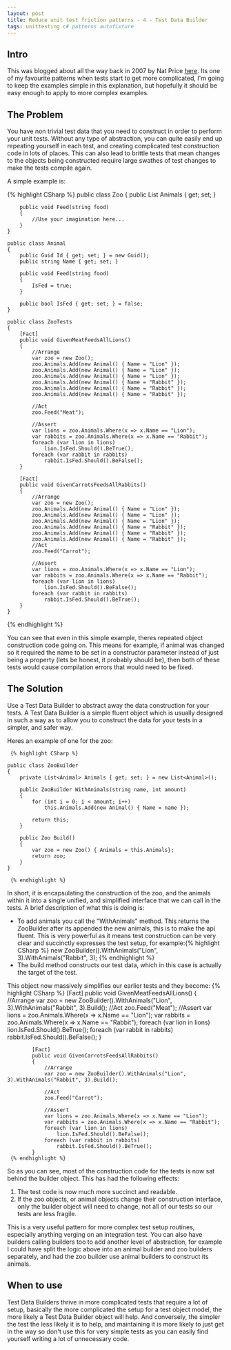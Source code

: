 ```yaml
---
layout: post
title: Reduce unit test friction patterns - 4 - Test Data Builder
tags: unittesting c# patterns autofixture
---
```


## Intro
This was blogged about all the way back in 2007 by Nat Price [here](http://www.natpryce.com/articles/000714.html). Its one of my favourite patterns when tests start to get more complicated, I'm going to keep the examples simple in this explanation, but hopefully it should be easy enough to apply to more complex examples.

## The Problem
You have non trivial test data that you need to construct in order to perform your unit tests. Without any type of abstraction, you can quite easily end up repeating yourself in each test, and creating complicated test construction code in lots of places. This can also lead to brittle tests that mean changes to the objects being constructed require large swathes of test changes to make the tests compile again. 

A simple example is: 

   {% highlight CSharp %}
   public class Zoo
    {
        public List<Animal> Animals { get; set; }

        public void Feed(string food)
        {
            //Use your imagination here...
        }
    }

    public class Animal
    {
        public Guid Id { get; set; } = new Guid();
        public string Name { get; set; }

        public void Feed(string food)
        {
            IsFed = true;
        }

        public bool IsFed { get; set; } = false;
    }

    public class ZooTests
    {
        [Fact]
        public void GivenMeatFeedsAllLions()
        {
            //Arrange
            var zoo = new Zoo();
            zoo.Animals.Add(new Animal() { Name = "Lion" });
            zoo.Animals.Add(new Animal() { Name = "Lion" });
            zoo.Animals.Add(new Animal() { Name = "Lion" });
            zoo.Animals.Add(new Animal() { Name = "Rabbit" });
            zoo.Animals.Add(new Animal() { Name = "Rabbit" });
            zoo.Animals.Add(new Animal() { Name = "Rabbit" });

            //Act
            zoo.Feed("Meat");

            //Assert
            var lions = zoo.Animals.Where(x => x.Name == "Lion");
            var rabbits = zoo.Animals.Where(x => x.Name == "Rabbit");
            foreach (var lion in lions)
                lion.IsFed.Should().BeTrue();
            foreach (var rabbit in rabbits)
                rabbit.IsFed.Should().BeFalse();
        }

        [Fact]
        public void GivenCarrotsFeedsAllRabbits()
        {
            //Arrange
            var zoo = new Zoo();
            zoo.Animals.Add(new Animal() { Name = "Lion" });
            zoo.Animals.Add(new Animal() { Name = "Lion" });
            zoo.Animals.Add(new Animal() { Name = "Lion" });
            zoo.Animals.Add(new Animal() { Name = "Rabbit" });
            zoo.Animals.Add(new Animal() { Name = "Rabbit" });
            zoo.Animals.Add(new Animal() { Name = "Rabbit" });
            //Act
            zoo.Feed("Carrot");

            //Assert
            var lions = zoo.Animals.Where(x => x.Name == "Lion");
            var rabbits = zoo.Animals.Where(x => x.Name == "Rabbit");
            foreach (var lion in lions)
                lion.IsFed.Should().BeFalse();
            foreach (var rabbit in rabbits)
                rabbit.IsFed.Should().BeTrue();
        }
    }
   {% endhighlight %}

You can see that even in this simple example, theres repeated object construction code going on. This means for example, if animal was changed so it required the name to be set in a constructor parameter instead of just being a property (lets be honest, it probably should be), then both of these tests would cause compilation errors that would need to be fixed.

## The Solution
Use a Test Data Builder to abstract away the data construction for your tests. A  Test Data Builder is a simple fluent object which is usually designed in such a way as to allow you to construct the data for your tests in a simpler, and safer way.

Heres an example of one for the zoo:

     {% highlight CSharp %}
    
    public class ZooBuilder
    {
        private List<Animal> Animals { get; set; } = new List<Animal>();

        public ZooBuilder WithAnimals(string name, int amount)
        {
            for (int i = 0; i < amount; i++)
                this.Animals.Add(new Animal() { Name = name });

            return this;
        }

        public Zoo Build()
        {
            var zoo = new Zoo() { Animals = this.Animals};
            return zoo;
        }
    }

     {% endhighlight %}

In short, it is encapsulating the construction of the zoo, and the animals within it into a single unified, and simplified interface that we can call in the tests. A brief description of what this is doing is:

* To add animals you call the "WithAnimals" method. This returns the ZooBuilder after its appended the new animals, this is to make the api fluent.  This is very powerful as it means test construction can be very clear and succinctly expresses the test setup, for example:{% highlight CSharp %}  new ZooBuilder().WithAnimals("Lion", 3).WithAnimals("Rabbit", 3);    {% endhighlight %}
* The build method constructs our test data, which in this case is actually the target of the test.

This object now massively simplifies our earlier tests and they become:
     {% highlight CSharp %}
            [Fact]
            public void GivenMeatFeedsAllLions()
            {
                //Arrange
                var zoo = new ZooBuilder().WithAnimals("Lion", 3).WithAnimals("Rabbit", 3).Build();
                //Act
                zoo.Feed("Meat");
                //Assert
                var lions = zoo.Animals.Where(x => x.Name == "Lion");
                var rabbits = zoo.Animals.Where(x => x.Name == "Rabbit");
                foreach (var lion in lions)
                    lion.IsFed.Should().BeTrue();
                foreach (var rabbit in rabbits)
                    rabbit.IsFed.Should().BeFalse();
            }

            [Fact]
            public void GivenCarrotsFeedsAllRabbits()
            {
                //Arrange
                var zoo = new ZooBuilder().WithAnimals("Lion", 3).WithAnimals("Rabbit", 3).Build();

                //Act
                zoo.Feed("Carrot");

                //Assert
                var lions = zoo.Animals.Where(x => x.Name == "Lion");
                var rabbits = zoo.Animals.Where(x => x.Name == "Rabbit");
                foreach (var lion in lions)
                    lion.IsFed.Should().BeFalse();
                foreach (var rabbit in rabbits)
                    rabbit.IsFed.Should().BeTrue();
            }
     {% endhighlight %}

So as you can see, most of the construction code for the tests is now sat behind the builder object. This has had the following effects:
1. The test code is now much more succinct and readable.
2. If the zoo objects, or animal objects change their construction interface, only the builder object will need to change, not all of our tests so our tests are less fragile.

This is a very useful pattern for more complex test setup routines, especially anything verging on an integration test. You can also have builders calling builders too to add another level of abstraction, for example I could have split the logic above into an animal builder and zoo builders separately, and had the zoo builder use animal builders to construct its animals.

## When to use
Test Data Builders thrive in more complicated tests that require a lot of setup, basically the more complicated the setup for a test object model, the more likely a Test Data Builder object will help. And conversely, the simpler the test the less likely it is to help, and maintaining it is more likely to just get in the way so don't use this for very simple tests as you can easily find yourself writing a lot of unnecessary code.
